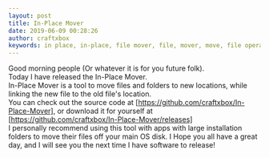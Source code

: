 ```yaml
---
layout: post
title: In-Place Mover
date: 2019-06-09 00:28:26
author: craftxbox
keywords: in place, in-place, file mover, file, mover, move, file operation, operation, symlink, junction, hard link, link
---
```

Good morning people (Or whatever it is for you future folk).  
Today I have released the In-Place Mover.  
In-Place Mover is a tool to move files and folders to new locations, while linking the new file to the old file's location.  
You can check out the source code at [https://github.com/craftxbox/In-Place-Mover], or download it for yourself at [https://github.com/craftxbox/In-Place-Mover/releases]  
I personally recommend using this tool with apps with large installation folders to move their files off your main OS disk.
I Hope you all have a great day, and I will see you the next time I have software to release!
